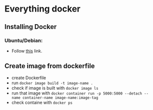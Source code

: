 # Everything docker

## Installing Docker
### Ubuntu/Debian:
- Follow [this](https://www.digitalocean.com/community/tutorials/how-to-install-and-use-docker-on-ubuntu-18-04) link.


## Create image from dockerfile
- create Dockerfile
- run `docker image build -t image-name .`
- check if image is built with `docker image ls`
- run that image with `docker container run -p 5000:5000 --detach --name container-name image-name:image-tag`
- check containe with `docker ps`
